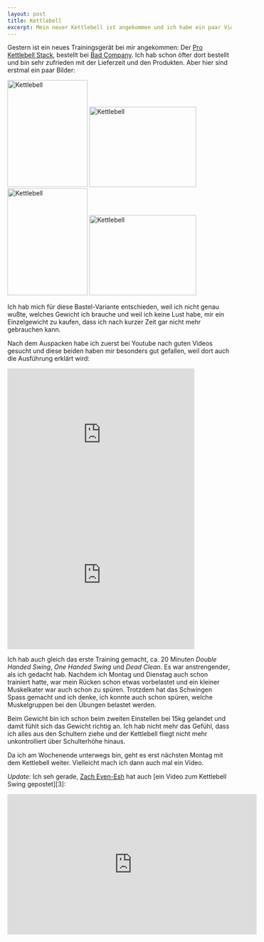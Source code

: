 ```yaml
---
layout: post
title: Kettlebell
excerpt: Mein neuer Kettlebell ist angekommen und ich habe ein paar Videos rausgesucht, die bei den ersten Übungen helfen sollen.
---
```

Gestern ist ein neues Trainingsgerät bei mir angekommen: Der [Pro Kettlebell Stack][0], bestellt bei [Bad Company][1]. Ich hab schon öfter dort bestellt und bin sehr zufrieden mit der Lieferzeit und den Produkten. Aber hier sind erstmal ein paar Bilder:

<a href="http://www.flickr.com/photos/cringe/6431349825/" title="Kettlebell by cringe, on Flickr"><img src="http://farm8.staticflickr.com/7020/6431349825_d5b1e462f5_m.jpg" width="180" height="240" alt="Kettlebell"></a> <a href="http://www.flickr.com/photos/cringe/6431345897/" title="Kettlebell by cringe, on Flickr"><img src="http://farm8.staticflickr.com/7028/6431345897_32353e682c_m.jpg" width="240" height="180" alt="Kettlebell"></a> <a href="http://www.flickr.com/photos/cringe/6431341917/" title="Kettlebell by cringe, on Flickr"><img src="http://farm8.staticflickr.com/7018/6431341917_e9c6636f33_m.jpg" width="180" height="240" alt="Kettlebell"></a> <a href="http://www.flickr.com/photos/cringe/6431338545/" title="Kettlebell by cringe, on Flickr"><img src="http://farm7.staticflickr.com/6222/6431338545_ddfd74009e_m.jpg" width="240" height="180" alt="Kettlebell"></a>

Ich hab mich für diese Bastel-Variante entschieden, weil ich nicht genau wußte, welches Gewicht ich brauche und weil ich keine Lust habe, mir ein Einzelgewicht zu kaufen, dass ich nach kurzer Zeit gar nicht mehr gebrauchen kann.

Nach dem Auspacken habe ich zuerst bei Youtube nach guten Videos gesucht und diese beiden haben mir besonders gut gefallen, weil dort auch die Ausführung erklärt wird:

<iframe width="420" height="315" src="http://www.youtube.com/embed/emdIuL7LVLE" frameborder="0" allowfullscreen></iframe>
<iframe width="420" height="315" src="http://www.youtube.com/embed/Lw7RPbbHCJY" frameborder="0" allowfullscreen></iframe>

Ich hab auch gleich das erste Training gemacht, ca. 20 Minuten *Double Handed Swing*, *One Handed Swing* und *Dead Clean*. Es war anstrengender, als ich gedacht hab. Nachdem ich Montag und Dienstag auch schon trainiert hatte, war mein Rücken schon etwas vorbelastet und ein kleiner Muskelkater war auch schon zu spüren. Trotzdem hat das Schwingen Spass gemacht und ich denke, ich konnte auch schon spüren, welche Muskelgruppen bei den Übungen belastet werden.

Beim Gewicht bin ich schon beim zweiten Einstellen bei 15kg gelandet und damit fühlt sich das Gewicht richtig an. Ich hab nicht mehr das Gefühl, dass ich alles aus den Schultern ziehe und der Kettlebell fliegt nicht mehr unkontrolliert über Schulterhöhe hinaus.

Da ich am Wochenende unterwegs bin, geht es erst nächsten Montag mit dem Kettlebell weiter. Vielleicht mach ich dann auch mal ein Video.

*Update*: Ich seh gerade, [Zach Even-Esh][2] hat auch [ein Video zum Kettlebell Swing gepostet][3]:

<iframe width="560" height="315" src="http://www.youtube.com/embed/8Imsb7hhj_A" frameborder="0" allowfullscreen></iframe>

[0]: http://www.badcompany.biz/xt/product_info.php?info=p1241_Pro-Kettlebell-Stack-It-Kettlebells-Kugelhantel-Small.html
[1]: http://www.badcompany.biz/
[2]: http://www.youtube.com/user/ZEvenEsh

